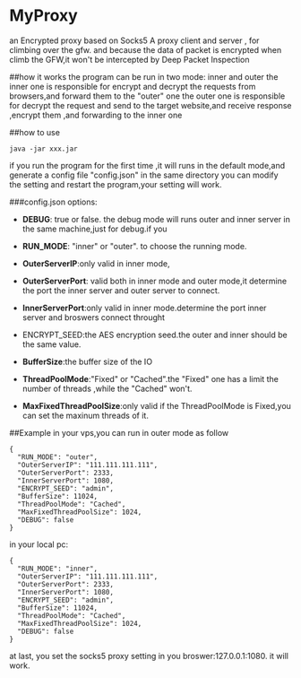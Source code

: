 # MyProxy
an Encrypted proxy based on Socks5
A  proxy client and server , for climbing over the gfw.
and because the data of packet is encrypted when climb the GFW,it won't be intercepted by Deep Packet Inspection


##how it works
the program can be run in two mode: inner and outer
the inner one is responsible for encrypt and decrypt the requests from browsers,and forward them to the "outer" one
the outer one is responsible for decrypt the request and send to the target website,and receive response ,encrypt them ,and forwarding to the inner one

##how to use

`java -jar xxx.jar`

if you run the program for the first time ,it will runs in the default mode,and generate a config file "config.json" in the same directory
you can modify the setting and restart the program,your setting will work.

###config.json options:




- **DEBUG**: true or false. the debug mode will runs outer and inner server in the same machine,just for debug.if you 

- **RUN_MODE**: "inner" or "outer". to choose the running mode.

- **OuterServerIP**:only valid in inner mode,
- **OuterServerPort**: valid both in inner mode and outer mode,it determine the port the inner server and outer server to connect.


- **InnerServerPort**:only valid in inner mode.determine the port inner server and broswers connect throught
- ENCRYPT_SEED:the AES encryption seed.the outer and inner should be the same value.


- **BufferSize**:the buffer size of the IO


- **ThreadPoolMode**:"Fixed" or "Cached".the "Fixed" one has a limit the number of threads ,while the "Cached" won't.


- **MaxFixedThreadPoolSize**:only valid if the ThreadPoolMode is Fixed,you can set the maxinum threads of it.


##Example
in your vps,you can run in outer mode as follow
```
{
  "RUN_MODE": "outer",
  "OuterServerIP": "111.111.111.111",
  "OuterServerPort": 2333,
  "InnerServerPort": 1080,
  "ENCRYPT_SEED": "admin",
  "BufferSize": 11024,
  "ThreadPoolMode": "Cached",
  "MaxFixedThreadPoolSize": 1024,
  "DEBUG": false
}
```

in your local pc:
```
{
  "RUN_MODE": "inner",
  "OuterServerIP": "111.111.111.111",
  "OuterServerPort": 2333,
  "InnerServerPort": 1080,
  "ENCRYPT_SEED": "admin",
  "BufferSize": 11024,
  "ThreadPoolMode": "Cached",
  "MaxFixedThreadPoolSize": 1024,
  "DEBUG": false
}
```
at last, you set the socks5 proxy setting in you broswer:127.0.0.1:1080. 
it will work.

